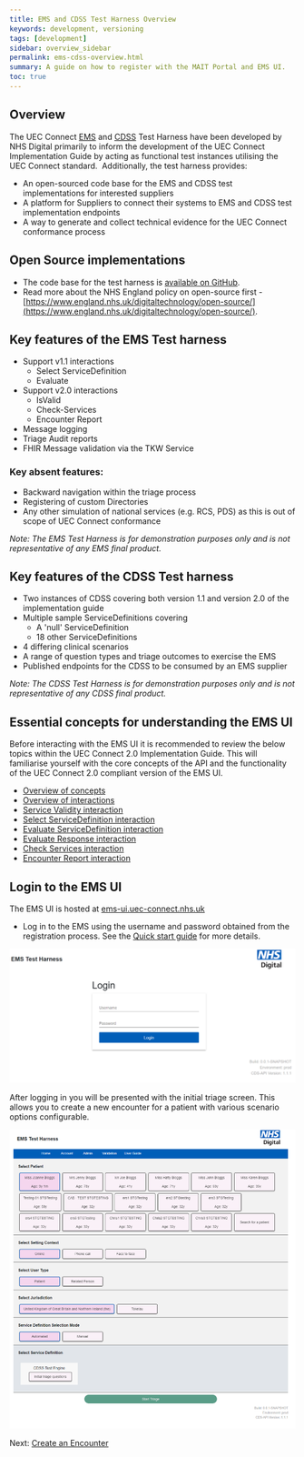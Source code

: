 ```yaml
---
title: EMS and CDSS Test Harness Overview
keywords: development, versioning
tags: [development]
sidebar: overview_sidebar
permalink: ems-cdss-overview.html
summary: A guide on how to register with the MAIT Portal and EMS UI.
toc: true
---
```


## Overview

The UEC Connect [EMS](https://developer.nhs.uk/apis/cds-api-2-0-0/overview_concepts.html#encounter-management-system-ems) and [CDSS](https://developer.nhs.uk/apis/cds-api-2-0-0/overview_concepts.html#clinical-decision-support-system-cdss) Test Harness have been developed by NHS Digital primarily to inform the development of the UEC Connect Implementation Guide by acting as functional test instances utilising the UEC Connect standard.  Additionally, the test harness provides:

*   An open-sourced code base for the EMS and CDSS test implementations for interested suppliers
*   A platform for Suppliers to connect their systems to EMS and CDSS test implementation endpoints
*   A way to generate and collect technical evidence for the UEC Connect conformance process

## Open Source implementations

*   The code base for the test harness is [available on GitHub](https://github.com/UECIT).
*   Read more about the NHS England policy on open-source first - [https://www.england.nhs.uk/digitaltechnology/open-source/](https://www.england.nhs.uk/digitaltechnology/open-source/).

## Key features of the EMS Test harness

*   Support v1.1 interactions
    *   Select ServiceDefinition
    *   Evaluate
*   Support v2.0 interactions
    *   IsValid
    *   Check-Services
    *   Encounter Report
*   Message logging
*   Triage Audit reports
*   FHIR Message validation via the TKW Service

### Key absent features:

*   Backward navigation within the triage process
*   Registering of custom Directories
*   Any other simulation of national services (e.g. RCS, PDS) as this is out of scope of UEC Connect conformance

_Note: The EMS Test Harness is for demonstration purposes only and is not representative of any EMS final product._

## Key features of the CDSS Test harness

*   Two instances of CDSS covering both version 1.1 and version 2.0 of the implementation guide
*   Multiple sample ServiceDefinitions covering 
    *   A 'null' ServiceDefinition
    *   18 other ServiceDefinitions 
*   4 differing clinical scenarios
*   A range of question types and triage outcomes to exercise the EMS
*   Published endpoints for the CDSS to be consumed by an EMS supplier

_Note: The CDSS Test Harness is for demonstration purposes only and is not representative of any CDSS final product._

## Essential concepts for understanding the EMS UI

Before interacting with the EMS UI it is recommended to review the below topics within the UEC Connect 2.0 Implementation Guide. This will familiarise yourself with the core concepts of the API and the functionality of the UEC Connect 2.0 compliant version of the EMS UI.  

*   [Overview of concepts](https://developer.nhs.uk/apis/cds-api-2-0-0/overview_concepts.html)
*   [Overview of interactions](https://developer.nhs.uk/apis/cds-api-2-0-0/solution_interactions.html)
*   [Service Validity interaction](https://developer.nhs.uk/apis/cds-api-2-0-0/api_post_isvalid.html)
*   [Select ServiceDefinition interaction](https://developer.nhs.uk/apis/cds-api-2-0-0/api_get_service_definition.html) 
*   [Evaluate ServiceDefinition interaction](https://developer.nhs.uk/apis/cds-api-2-0-0/api_post_evaluate.html)
*   [Evaluate Response interaction](https://developer.nhs.uk/apis/cds-api-2-0-0/api_return_guidance_response.html)
*   [Check Services interaction](https://developer.nhs.uk/apis/cds-api-2-0-0/api_check_services.html)
*   [Encounter Report interaction](https://developer.nhs.uk/apis/cds-api-2-0-0/api_encounter_report.html)

## Login to the EMS UI

The EMS UI is hosted at [ems-ui.uec-connect.nhs.uk](https://ems-ui.uec-connect.nhs.uk/)

* Log in to the EMS using the username and password obtained from the registration process. See the [Quick start guide](/quick-start-guide-ems-and-cdss.html) for more details.

![EMS Login](/images/ems-login.png)

After logging in you will be presented with the initial triage screen. This allows you to create a new encounter for a patient with various scenario options configurable.

![EMS User Interface](/images/ems-test-harness-user-interface.png)

Next: [Create an Encounter](/create-encounter.html)